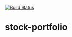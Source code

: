  [![Build Status](https://travis-ci.com/Rswaby/stock-porfolio.svg?token=DUp1tiLUFxdgzfEzYq3k&branch=master)](https://travis-ci.com/Rswaby/stock-porfolio)

# stock-portfolio
